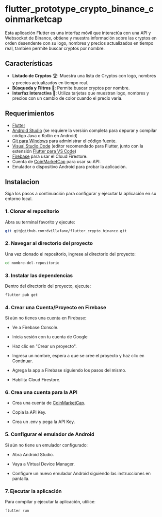# flutter_prototype_crypto_binance_coinmarketcap

Esta aplicación Flutter es una interfaz móvil que interactúa con una API y Websocket de Binance, obtiene y muestra información sobre las cryptos en orden desendente con su logo, nombres y precios actualizados en tiempo real, tambien permite buscar cryptos por nombre.

## Características

  - **Listado de Cryptos** 🏆: Muestra una lista de Cryptos con logo, nombres y precios actualizados en tiempo real.
  - **Búsqueda y Filtros** 🎯: Permite buscar cryptos por nombre.
  - **Interfaz Interactiva** 🎨: Utiliza tarjetas que muestran logo, nombres y precios con un cambio de color cuando el precio varia.

## Requerimientos

  - [Flutter](https://docs.flutter.dev/get-started/install)  
  - [Android Studio](https://developer.android.com/studio/install?hl=es-419#windows) (se requiere la versión completa para depurar y compilar código Java o Kotlin en Android)
  - [Git para Windows](https://gitforwindows.org/) para administrar el código fuente.
  - [Visual Studio Code](https://code.visualstudio.com/docs/setup/windows) (editor recomendado para Flutter, junto con la extensión [Flutter para VS Code](https://marketplace.visualstudio.com/items?itemName=Dart-Code.flutter))
  - [Firebase](https://firebase.google.com/?hl=es-419) para usar el Cloud Firestore.
  - Cuenta de [CoinMarketCap](https://coinmarketcap.com/api/) para usar su API.
  - Emulador o dispositivo Android para probar la aplicación.

## Instalacion

Siga los pasos a continuación para configurar y ejecutar la aplicación en su entorno local.

### 1. Clonar el repositorio
Abra su terminal favorito y ejecute:
```sh
git git@github.com:dvillafane/flutter_crypto_binance.git
```
### 2. Navegar al directorio del proyecto
Una vez clonado el repositorio, ingrese al directorio del proyecto:
```sh
cd nombre-del-repositorio
```

### 3. Instalar las dependencias
Dentro del directorio del proyecto, ejecute:
```sh
flutter pub get
```

### 4. Crear una Cuenta/Proyecto en Firebase
Si aún no tienes una cuenta en Firebase:

  - Ve a Firebase Console.

  - Inicia sesión con tu cuenta de Google

  - Haz clic en "Crear un proyecto".

  - Ingresa un nombre, espera a que se cree el proyecto y haz clic en Continuar.

  - Agrega la app a Firebase siguiendo los pasos del mismo.

  - Habilita Cloud Firestore.

### 6. Crea una cuenta para la API
  - Crea una cuenta de [CoinMarketCap](https://coinmarketcap.com/api/).

  - Copia la API Key.

  - Crea un .env y pega la API Key.

### 5. Configurar el emulador de Android
Si aún no tiene un emulador configurado:

  - Abra Android Studio.

  - Vaya a Virtual Device Manager.
  
  - Configure un nuevo emulador Android siguiendo las instrucciones en pantalla.

### 7. Ejecutar la aplicación
Para compilar y ejecutar la aplicación, utilice:
```sh
flutter run
```